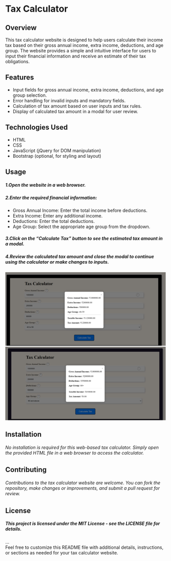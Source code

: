 <h1 class="code-line" data-line-start=0 data-line-end=1 ><a id="Tax_Calculator_0"></a>Tax Calculator</h1>
<h2 class="code-line" data-line-start=1 data-line-end=2 ><a id="Overview_1"></a>Overview</h2>
<p class="has-line-data" data-line-start="2" data-line-end="3">This tax calculator website is designed to help users calculate their income tax based on their gross annual income, extra income, deductions, and age group. The website provides a simple and intuitive interface for users to input their financial information and receive an estimate of their tax obligations.</p>
<h2 class="code-line" data-line-start=4 data-line-end=5 ><a id="Features_4"></a>Features</h2>
<ul>
<li class="has-line-data" data-line-start="5" data-line-end="6">Input fields for gross annual income, extra income, deductions, and age group selection.</li>
<li class="has-line-data" data-line-start="6" data-line-end="7">Error handling for invalid inputs and mandatory fields.</li>
<li class="has-line-data" data-line-start="7" data-line-end="8">Calculation of tax amount based on user inputs and tax rules.</li>
<li class="has-line-data" data-line-start="8" data-line-end="10">Display of calculated tax amount in a modal for user review.</li>
</ul>
<h2 class="code-line" data-line-start=10 data-line-end=11 ><a id="Technologies_Used_10"></a>Technologies Used</h2>
<ul>
<li class="has-line-data" data-line-start="11" data-line-end="12">HTML</li>
<li class="has-line-data" data-line-start="12" data-line-end="13">CSS</li>
<li class="has-line-data" data-line-start="13" data-line-end="14">JavaScript (jQuery for DOM manipulation)</li>
<li class="has-line-data" data-line-start="14" data-line-end="15">Bootstrap (optional, for styling and layout)</li>
</ul>
<h2 class="code-line" data-line-start=17 data-line-end=18 ><a id="Usage_17"></a>Usage</h2>
<h5 class="code-line" data-line-start=18 data-line-end=19 ><a id="1Open_the_website_in_a_web_browser_18"></a>1.Open the website in a web browser.</h5>
<h5 class="code-line" data-line-start=19 data-line-end=20 ><a id="2Enter_the_required_financial_information_19"></a>2.Enter the required financial information:</h5>
<ul>
<li class="has-line-data" data-line-start="20" data-line-end="21">Gross Annual Income: Enter the total income before deductions.</li>
<li class="has-line-data" data-line-start="21" data-line-end="22">Extra Income: Enter any additional income.</li>
<li class="has-line-data" data-line-start="22" data-line-end="23">Deductions: Enter the total deductions.</li>
<li class="has-line-data" data-line-start="23" data-line-end="25">Age Group: Select the appropriate age group from the dropdown.</li>
</ul>
<h5 class="code-line" data-line-start=25 data-line-end=26 ><a id="3Click_on_the_Calculate_Tax_button_to_see_the_estimated_tax_amount_in_a_modal_25"></a>3.Click on the “Calculate Tax” button to see the estimated tax amount in a modal.</h5>
<h5 class="code-line" data-line-start=26 data-line-end=27 ><a id="4Review_the_calculated_tax_amount_and_close_the_modal_to_continue_using_the_calculator_or_make_changes_to_inputs_26"></a>4.Review the calculated tax amount and close the modal to continue using the calculator or make changes to inputs.</h5>
<img src="https://github.com/RipanKamiitb/Tax-Calculator/blob/main/Screenshot%202024-04-13%20223920.png?raw=true">
<img src="https://github.com/RipanKamiitb/Tax-Calculator/blob/main/Screenshot%202024-04-13%20230026.png">
<h2 class="code-line" data-line-start=28 data-line-end=29 ><a id="Installation_28"></a>Installation</h2>
<h6 class="code-line" data-line-start=29 data-line-end=30 ><a id="No_installation_is_required_for_this_webbased_tax_calculator_Simply_open_the_provided_HTML_file_in_a_web_browser_to_access_the_calculator_29"></a>No installation is required for this web-based tax calculator. Simply open the provided HTML file in a web browser to access the calculator.</h6>
<h2 class="code-line" data-line-start=31 data-line-end=32 ><a id="Contributing_31"></a>Contributing</h2>
<h6 class="code-line" data-line-start=32 data-line-end=33 ><a id="Contributions_to_the_tax_calculator_website_are_welcome_You_can_fork_the_repository_make_changes_or_improvements_and_submit_a_pull_request_for_review_32"></a>Contributions to the tax calculator website are welcome. You can fork the repository, make changes or improvements, and submit a pull request for review.</h6>
<h2 class="code-line" data-line-start=34 data-line-end=35 ><a id="License_34"></a>License</h2>
<h5 class="code-line" data-line-start=35 data-line-end=36 ><a id="This_project_is_licensed_under_the_MIT_License__see_the_LICENSE_file_for_details_35"></a>This project is licensed under the MIT License - see the LICENSE file for details.</h5>
<p class="has-line-data" data-line-start="36" data-line-end="38">…<br>
Feel free to customize this README file with additional details, instructions, or sections as needed for your tax calculator website.</p>
